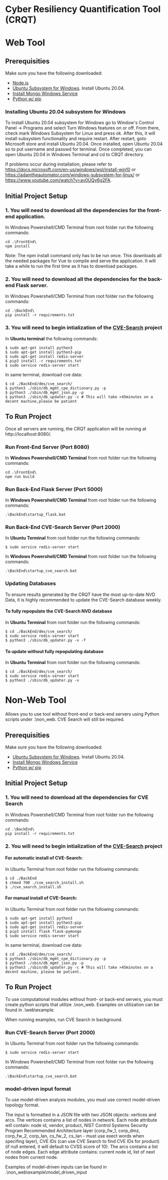 # Cyber Resiliency Quantification Tool (CRQT)

# Web Tool
## Prerequisities
Make sure you have the following downloaded:
- [Node.js](https://nodejs.org/en/)
- [Ubuntu Subsystem for Windows](https://docs.microsoft.com/en-us/windows/wsl/install-win10). Install Ubuntu 20.04. 
- [Install Mongo Windows Service](https://docs.mongodb.com/manual/tutorial/install-mongodb-on-windows/#run-mongodb-from-cmd)
- [Python w/ pip](https://www.python.org/downloads/)

### Installing Ubuntu 20.04 subsystem for Windows
To install Ubuntu 20.04 subsystem for Windows go to Window's Control Panel -> Programs and select Turn Windows features on or off. From there, check mark Windows Subsystem for Linux and press ok. After this, it will install subsystem functionality and require restart. After restart, goto Microsoft store and install Ubuntu 20.04. Once installed, open Ubuntu 20.04 so to put username and passwd for terminal. Once completed, you can open Ubuntu 20.04 in Windows Terminal and cd to CRQT directory.  

If problems occur during installation, please refer to https://docs.microsoft.com/en-us/windows/wsl/install-win10 or https://adamtheautomator.com/windows-subsystem-for-linux/ or https://www.youtube.com/watch?v=av0UQy6g2FA.

## Initial Project Setup
### 1. You will need to download all the dependencies for the front-end application.
In Windows Powershell/CMD Terminal from root folder run the following commands:
```
cd .\FrontEnd\
npm install
```
Note: The npm install command only has to be run once. This downloads all the needed packages for Vue to compile and serve the application. It will take a while to run the first time as it has to download packages.

### 2. You will need to download all the dependencies for the back-end Flask server.
In Windows Powershell/CMD Terminal from root folder run the following commands:
```
cd .\BackEnd\
pip install -r requirements.txt
```

### 3. You will need to begin intialization of the [CVE-Search](https://github.com/cve-search/cve-search) project
In **Ubuntu terminal** the following commands:
```
$ sudo apt-get install python3
$ sudo apt-get install python3-pip
$ sudo apt-get install redis-server
$ pip3 install -r requirements.txt
$ sudo service redis-server start
```

In same terminal, download cve data: 
```
$ cd ./BackEnd/dms/cve_search/
$ python3 ./sbin/db_mgmt_cpe_dictionary.py -p
$ python3 ./sbin/db_mgmt_json.py -p
$ python3 ./sbin/db_updater.py -c # This will take >45minutes on a decent machine,please be patient
```

## To Run Project
Once all servers are running, the CRQT application will be running at http://localhost:8080/.

### Run Front-End Server (Port 8080)
In **Windows Powershell/CMD Terminal** from root folder run the following commands:
```
cd .\FrontEnd\
npm run build
```

### Run Back-End Flask Server (Port 5000)
In **Windows Powershell/CMD Terminal** from root folder run the following commands:
```
.\BackEnd\startup_flask.bat
```

### Run Back-End CVE-Search Server (Port 2000)
In **Ubuntu Terminal** from root folder run the following commands:
```
$ sudo service redis-server start
```

In **Windows Powershell/CMD Terminal** from root folder run the following commands:
```
.\BackEnd\startup_cve_search.bat
```

### Updating Databases
To ensure results generated by the CRQT have the most up-to-date NVD Data, it is highly recommended to update the CVE-Search database weekly.
#### To fully repopulate the CVE-Search NVD database
In **Ubuntu Terminal** from root folder run the following commands:
```
$ cd ./BackEnd/dms/cve_search/
$ sudo service redis-server start
$ python3 ./sbin/db_updater.py -v -f
```

#### To update without fully repopulating database
In **Ubuntu Terminal** from root folder run the following commands:
```
$ cd ./BackEnd/dms/cve_search/
$ sudo service redis-server start
$ python3 ./sbin/db_updater.py -v
```

# Non-Web Tool
Allows you to use tool without front-end or back-end servers using Python scripts under .\non_web. CVE Search will still be required. 

## Prerequisities
Make sure you have the following downloaded:
- [Ubuntu Subsystem for Windows](https://docs.microsoft.com/en-us/windows/wsl/install-win10). Install Ubuntu 20.04. 
- [Install Mongo Windows Service](https://docs.mongodb.com/manual/tutorial/install-mongodb-on-windows/#run-mongodb-from-cmd)
- [Python w/ pip](https://www.python.org/downloads/)

## Initial Project Setup
### 1. You will need to download all the dependencies for CVE Search
In Windows Powershell/CMD Terminal from root folder run the following commands:
```
cd .\BackEnd\
pip install -r requirements.txt
```

### 2. You will need to begin intialization of the [CVE-Search](https://github.com/cve-search/cve-search) project
#### For automatic install of CVE-Search:
In Ubuntu Terminal from root folder run the following commands:
```
$ cd ./BackEnd
$ chmod 700 ./cve_search_install.sh 
$ ./cve_search_install.sh
```

#### For manual install of CVE-Search:
In Ubuntu Terminal from root folder run the following commands:
```
$ sudo apt-get install python3
$ sudo apt-get install python3-pip
$ sudo apt-get install redis-server
$ pip3 install flask flask-pymongo
$ sudo service redis-server start
```

In same terminal, download cve data: 
```
$ cd ./BackEnd/dms/cve_search/
$ python3 ./sbin/db_mgmt_cpe_dictionary.py -p
$ python3 ./sbin/db_mgmt_json.py -p
$ python3 ./sbin/db_updater.py -c # This will take >45minutes on a decent machine, please be patient.
```


## To Run Project
To use computational modules without front- or back-end servers, you must create python scripts that utilize .\non_web. Examples on utilization can be found in .\web\example.

When running examples, run CVE Search in background. 

### Run CVE-Search Server (Port 2000)
In Ubuntu Terminal from root folder run the following commands:
```
$ sudo service redis-server start
```

In Windows Powershell/CMD Terminal from root folder run the following commands:
```
.\BackEnd\startup_cve_search.bat
```

### model-driven input format
To use model-driven analysis modules, you must use correct model-driven topology format. 

The input is formatted in a JSON file with two JSON objects: vertices and arcs. The vertices contains a list of nodes in network. Each node attribute will contain: node id, vendor, product, NIST Control Systems Security Program Recommended Architecture layer (corp_fw_1, corp_dmz, corp_fw_2, corp_lan, cs_fw_2, cs_lan - must use exect words when specifing layer), CVE IDs (can use CVE Search to find CVE IDs for product) (if null entered, it will default to CVSS score of 10). The arcs contains a list of node edges. Each edge attribute contains: current node id, list of next nodes from current node. 

Examples of model-driven inputs can be found in .\non_web\example\model_driven_input 
